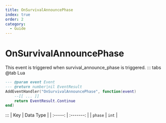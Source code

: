 ```yaml
---
title: OnSurvivalAnnouncePhase
index: true
order: 2
category:
  - Guide
---
```


# OnSurvivalAnnouncePhase
This event is triggered when survival_announce_phase is triggered.
::: tabs
@tab Lua
```lua
--- @param event Event
--- @return number|nil EventResult
AddEventHandler("OnSurvivalAnnouncePhase", function(event)
    --[[ ... ]]
    return EventResult.Continue
end)
```

:::
|   Key   | Data Type |
| :-----: | :-------: |
| `phase` |   `int`   |